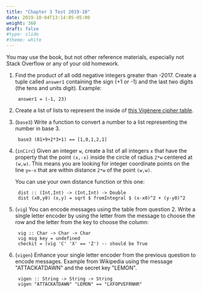 ```yaml
---
title: "Chapter 3 Test 2019-10"
date: 2019-10-04T13:14:05-05:00
weight: 360
draft: false
#type: slide
#theme: white
---
```


You may use the book, but not other reference materials, especially not Stack
Overflow or any of your old homework. 

1. Find the product of all odd negative integers greater than -2017.
   Create a tuple called `answer1` containing the sign (+1
   or -1) and the last two digits (the tens and units digit). Example:
   
        answer1 = (-1, 23)
   
2. Create a list of lists to represent the inside of [this Vigènere
   cipher table](https://en.wikipedia.org/wiki/File:Vigen%C3%A8re_square_shading.svg).

3. (`base3`) Write a function to convert a number to a list
   representing the number in base 3.
   
        base3 (81+9+2*3+1) == [1,0,1,2,1]

4. (`inCirc`) Given an integer `w`,  create a list of all integers `x`
   that have the property that the point `(x,-x)` inside the circle of
   radius `2*w` centered at `(w,w)`. This means you are looking for
   integer coordinate points on the line `y=-x` that are within
   distance `2*w` of the point `(w,w)`. 

   You can use  your own distance function or this one:
   
        dist :: (Int,Int) -> (Int,Int) -> Double
        dist (x0,y0) (x,y) = sqrt $ fromIntegral $ (x-x0)^2 + (y-y0)^2


5. (`vig`) You can encode messages using the table from question 2. Write a
   single letter encoder by using the letter from the message to
   choose the row and the letter from the key to choose the column:
       
        vig :: Char -> Char -> Char
        vig msg key = undefined
        checkit = (vig 'C' 'X' == 'Z') -- should be True


6. (`vigen`) Enhance your single letter encoder from the previous question to
   encode messages. Example from Wikipedia using the message
   "ATTACKATDAWN" and the secret key "LEMON".
   
        vigen :: String -> String -> String
        vigen "ATTACKATDAWN" "LEMON" == "LXFOPVEFRNHR"
       
